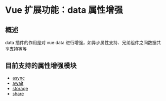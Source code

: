 # Vue 扩展功能：data 属性增强

## 概述

data 插件的作用是对 vue data 进行增强，如异步属性支持、兄弟组件之间数据共享支持等等

## 目前支持的属性增强模块

* [async](async.md)
* [await](await.md)
* [storage](storage.md)
* [share](share.md)
